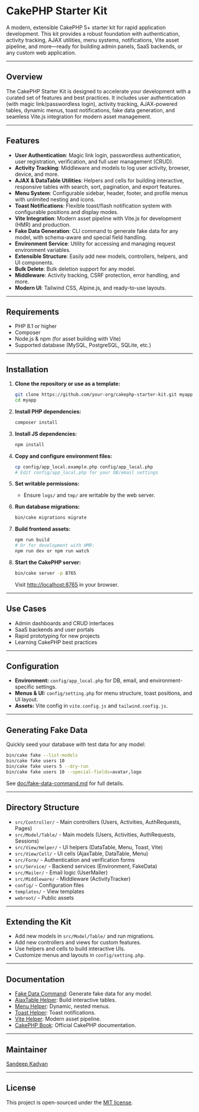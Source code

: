 # CakePHP Starter Kit

A modern, extensible CakePHP 5+ starter kit for rapid application development. This kit provides a robust foundation with authentication, activity tracking, AJAX utilities, menu systems, notifications, Vite asset pipeline, and more—ready for building admin panels, SaaS backends, or any custom web application.

---

## Overview

The CakePHP Starter Kit is designed to accelerate your development with a curated set of features and best practices. It includes user authentication (with magic link/passwordless login), activity tracking, AJAX-powered tables, dynamic menus, toast notifications, fake data generation, and seamless Vite.js integration for modern asset management.

---

## Features

- **User Authentication**: Magic link login, passwordless authentication, user registration, verification, and full user management (CRUD).
- **Activity Tracking**: Middleware and models to log user activity, browser, device, and more.
- **AJAX & DataTable Utilities**: Helpers and cells for building interactive, responsive tables with search, sort, pagination, and export features.
- **Menu System**: Configurable sidebar, header, footer, and profile menus with unlimited nesting and icons.
- **Toast Notifications**: Flexible toast/flash notification system with configurable positions and display modes.
- **Vite Integration**: Modern asset pipeline with Vite.js for development (HMR) and production.
- **Fake Data Generation**: CLI command to generate fake data for any model, with schema-aware and special field handling.
- **Environment Service**: Utility for accessing and managing request environment variables.
- **Extensible Structure**: Easily add new models, controllers, helpers, and UI components.
- **Bulk Delete**: Bulk deletion support for any model.
- **Middleware**: Activity tracking, CSRF protection, error handling, and more.
- **Modern UI**: Tailwind CSS, Alpine.js, and ready-to-use layouts.

---

## Requirements

- PHP 8.1 or higher
- Composer
- Node.js & npm (for asset building with Vite)
- Supported database (MySQL, PostgreSQL, SQLite, etc.)

---

## Installation

1. **Clone the repository or use as a template:**

   ```bash
   git clone https://github.com/your-org/cakephp-starter-kit.git myapp
   cd myapp
   ```

2. **Install PHP dependencies:**

   ```bash
   composer install
   ```

3. **Install JS dependencies:**

   ```bash
   npm install
   ```

4. **Copy and configure environment files:**

   ```bash
   cp config/app_local.example.php config/app_local.php
   # Edit config/app_local.php for your DB/email settings
   ```

5. **Set writable permissions:**

   - Ensure `logs/` and `tmp/` are writable by the web server.

6. **Run database migrations:**

   ```bash
   bin/cake migrations migrate
   ```

7. **Build frontend assets:**

   ```bash
   npm run build
   # Or for development with HMR:
   npm run dev or npm run watch
   ```

8. **Start the CakePHP server:**

   ```bash
   bin/cake server -p 8765
   ```

   Visit [http://localhost:8765](http://localhost:8765) in your browser.

---

## Use Cases

- Admin dashboards and CRUD interfaces
- SaaS backends and user portals
- Rapid prototyping for new projects
- Learning CakePHP best practices

---

## Configuration

- **Environment:** `config/app_local.php` for DB, email, and environment-specific settings.
- **Menus & UI:** `config/setting.php` for menu structure, toast positions, and UI layout.
- **Assets:** Vite config in `vite.config.js` and `tailwind.config.js`.

---

## Generating Fake Data

Quickly seed your database with test data for any model:

```bash
bin/cake fake --list-models
bin/cake fake users 10
bin/cake fake users 5 --dry-run
bin/cake fake users 10 --special-fields=avatar,logo
```

See [doc/fake-data-command.md](doc/fake-data-command.md) for full details.

---

## Directory Structure

- `src/Controller/` - Main controllers (Users, Activities, AuthRequests, Pages)
- `src/Model/Table/` - Main models (Users, Activities, AuthRequests, Sessions)
- `src/View/Helper/` - UI helpers (DataTable, Menu, Toast, Vite)
- `src/View/Cell/` - UI cells (AjaxTable, DataTable, Menu)
- `src/Form/` - Authentication and verification forms
- `src/Service/` - Backend services (Environment, FakeData)
- `src/Mailer/` - Email logic (UserMailer)
- `src/Middleware/` - Middleware (ActivityTracker)
- `config/` - Configuration files
- `templates/` - View templates
- `webroot/` - Public assets

---

## Extending the Kit

- Add new models in `src/Model/Table/` and run migrations.
- Add new controllers and views for custom features.
- Use helpers and cells to build interactive UIs.
- Customize menus and layouts in `config/setting.php`.

---

## Documentation

- [Fake Data Command](doc/fake-data-command.md): Generate fake data for any model.
- [AjaxTable Helper](doc/ajaxtable-helper.md): Build interactive tables.
- [Menu Helper](doc/menu-helper.md): Dynamic, nested menus.
- [Toast Helper](doc/toast-helper.md): Toast notifications.
- [Vite Helper](doc/vite-helper.md): Modern asset pipeline.
- [CakePHP Book](https://book.cakephp.org/5/en/): Official CakePHP documentation.

---

## Maintainer

[Sandeep Kadyan](https://github.com/sandeep-kadyan)

---

## License

This project is open-sourced under the [MIT license](LICENSE).
